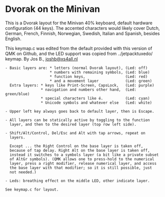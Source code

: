 # Dvorak on the Minivan

This is a Dvorak layout for the Minivan 40% keyboard, default hardware
configuration (44 keys). The accented characters would likely cover
Dutch, German, French, Finnish, Norwegian, Swedish, Italian and Spanish,
besides English.

This keymap.c was edited from the default provided with this version of
QMK on Github, and the LED support was copied from ../jetpacktuxedo/
keymap. 
          By Jos B.,  joshb@xs4all.nl 


    - Basic layers are: * letters (normal Dvorak layout), (Led: off)
                        * numbers with remaining symbols, (Led: blue)
                        * function keys,                  (Led: red)
                        * and a movement layer            (Led: green)
      Extra layers: * keys like Print-Screen, CapsLock,   (Led: purple)
                    * navigation and numbers other hand,  (Led: green/blue)
                    * special characters like é.          (Led: cyan)
                    * Unicode symbols and whatever else   (Led: white)

    - Upper left key always goes back to default layer, then is Escape.

    - All layers can be statically active by toggling to the function
      layer, and then to the desired layer (top row left side).

    - Shift/Alt/Control, Del/Esc and Alt with tap arrows, repeat on
      layers.

      Except ... the Right Control on the base layer is taken off,
      because of tap delay. Right Alt on the base layer is taken off,
      instead it switches to a symbols layer (a bit like a private subset
      of AltGr symbols). (QMK allows one to press-hold to the numerical 
      layer, press a right modifier, release numerical layer, and access
      the base layer with that modifier; so it is still possible, just
      not needed.)
 
    - Leds: breathing effect on the middle LED, other indicate layer.

    See keymap.c for layout.

